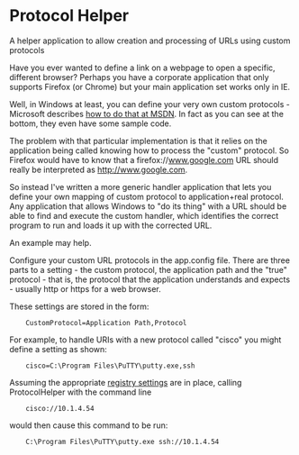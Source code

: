 # Protocol Helper
A helper application to allow creation and processing of URLs using custom protocols

Have you ever wanted to define a link on a webpage to open a specific, different browser? Perhaps you have a corporate application that only supports Firefox (or Chrome) but your main application set works only in IE.

Well, in Windows at least, you can define your very own custom protocols - Microsoft describes [how to do that at MSDN](https://msdn.microsoft.com/en-us/library/aa767914.aspx). In fact as you can see at the bottom, they even have some sample code.

The problem with that particular implementation is that it relies on the application being called knowing how to process the "custom" protocol. So Firefox would have to know that a firefox://www.google.com URL should really be interpreted as http://www.google.com.

So instead I've written a more generic handler application that lets you define your own mapping of custom protocol to application+real protocol. Any application that allows Windows to "do its thing" with a URL should be able to find and execute the custom handler, which identifies the correct program to run and loads it up with the corrected URL.

An example may help.

Configure your custom URL protocols in the app.config file.  There are three parts to a setting - the custom protocol, the application path and the "true" protocol - that is, the protocol that the application understands and expects - usually http or https for a web browser.

These settings are stored in the form:

        CustomProtocol=Application Path,Protocol

For example, to handle URIs with a new protocol called "cisco" you might define a setting as shown:

        cisco=C:\Program Files\PuTTY\putty.exe,ssh

Assuming the appropriate [registry settings](https://msdn.microsoft.com/en-us/library/aa767914.aspx) are in place, calling ProtocolHelper with the command line

        cisco://10.1.4.54

would then cause this command to be run:

        C:\Program Files\PuTTY\putty.exe ssh://10.1.4.54
